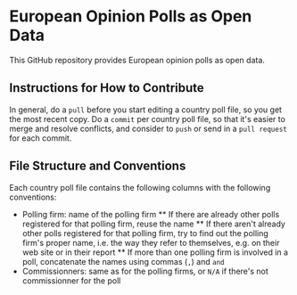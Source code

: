 # European Opinion Polls as Open Data

This GitHub repository provides European opinion polls as open data.

## Instructions for How to Contribute

In general, do a `pull` before you start editing a country poll file, so you get
the most recent copy. Do a `commit` per country poll file, so that it's easier
to merge and resolve conflicts, and consider to `push` or send in a
`pull request` for each commit.

## File Structure and Conventions

Each country poll file contains the following columns with the following
conventions:

* Polling firm: name of the polling firm
** If there are already other polls registered for that polling firm, reuse the
   name
** If there aren't already other polls registered for that polling firm, try to
   find out the polling firm's proper name, i.e. the way they refer to
   themselves, e.g. on their web site or in their report
** If more than one polling firm is involved in a poll, concatenate the names
   using commas (`,`) and `and`
* Commissionners: same as for the polling firms, or `N/A` if there's not
  commissionner for the poll


